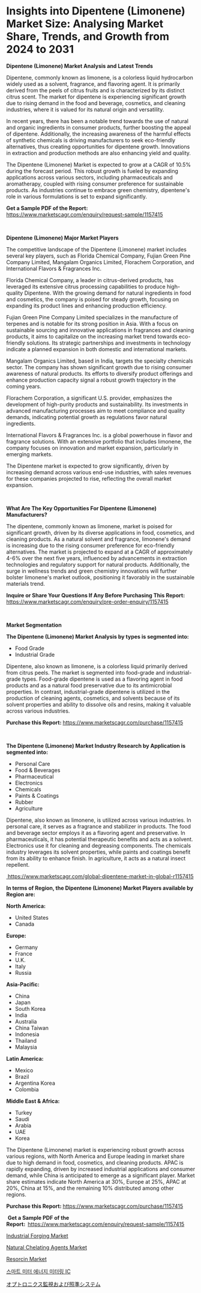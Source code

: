 <p><h1>Insights into Dipentene (Limonene) Market Size: Analysing Market Share, Trends, and Growth from 2024 to 2031</h1></p><p><strong>Dipentene (Limonene) Market Analysis and Latest Trends</strong></p>
<p><p>Dipentene, commonly known as limonene, is a colorless liquid hydrocarbon widely used as a solvent, fragrance, and flavoring agent. It is primarily derived from the peels of citrus fruits and is characterized by its distinct citrus scent. The market for dipentene is experiencing significant growth due to rising demand in the food and beverage, cosmetics, and cleaning industries, where it is valued for its natural origin and versatility.</p><p>In recent years, there has been a notable trend towards the use of natural and organic ingredients in consumer products, further boosting the appeal of dipentene. Additionally, the increasing awareness of the harmful effects of synthetic chemicals is driving manufacturers to seek eco-friendly alternatives, thus creating opportunities for dipentene growth. Innovations in extraction and production methods are also enhancing yield and quality.</p><p>The Dipentene (Limonene) Market is expected to grow at a CAGR of 10.5% during the forecast period. This robust growth is fueled by expanding applications across various sectors, including pharmaceuticals and aromatherapy, coupled with rising consumer preference for sustainable products. As industries continue to embrace green chemistry, dipentene's role in various formulations is set to expand significantly.</p></p>
<p><strong>Get a Sample PDF of the Report:&nbsp;</strong> <a href="https://www.marketscagr.com/enquiry/request-sample/1157415">https://www.marketscagr.com/enquiry/request-sample/1157415</a></p>
<p>&nbsp;</p>
<p><strong>Dipentene (Limonene) Major Market Players</strong></p>
<p><p>The competitive landscape of the Dipentene (Limonene) market includes several key players, such as Florida Chemical Company, Fujian Green Pine Company Limited, Mangalam Organics Limited, Florachem Corporation, and International Flavors & Fragrances Inc. </p><p>Florida Chemical Company, a leader in citrus-derived products, has leveraged its extensive citrus processing capabilities to produce high-quality Dipentene. With the growing demand for natural ingredients in food and cosmetics, the company is poised for steady growth, focusing on expanding its product lines and enhancing production efficiency.</p><p>Fujian Green Pine Company Limited specializes in the manufacture of terpenes and is notable for its strong position in Asia. With a focus on sustainable sourcing and innovative applications in fragrances and cleaning products, it aims to capitalize on the increasing market trend towards eco-friendly solutions. Its strategic partnerships and investments in technology indicate a planned expansion in both domestic and international markets.</p><p>Mangalam Organics Limited, based in India, targets the specialty chemicals sector. The company has shown significant growth due to rising consumer awareness of natural products. Its efforts to diversify product offerings and enhance production capacity signal a robust growth trajectory in the coming years. </p><p>Florachem Corporation, a significant U.S. provider, emphasizes the development of high-purity products and sustainability. Its investments in advanced manufacturing processes aim to meet compliance and quality demands, indicating potential growth as regulations favor natural ingredients.</p><p>International Flavors & Fragrances Inc. is a global powerhouse in flavor and fragrance solutions. With an extensive portfolio that includes limonene, the company focuses on innovation and market expansion, particularly in emerging markets. </p><p>The Dipentene market is expected to grow significantly, driven by increasing demand across various end-use industries, with sales revenues for these companies projected to rise, reflecting the overall market expansion.</p></p>
<p>&nbsp;</p>
<p><strong>What Are The Key Opportunities For Dipentene (Limonene) Manufacturers?</strong></p>
<p><p>The dipentene, commonly known as limonene, market is poised for significant growth, driven by its diverse applications in food, cosmetics, and cleaning products. As a natural solvent and fragrance, limonene's demand is increasing due to the rising consumer preference for eco-friendly alternatives. The market is projected to expand at a CAGR of approximately 4-6% over the next five years, influenced by advancements in extraction technologies and regulatory support for natural products. Additionally, the surge in wellness trends and green chemistry innovations will further bolster limonene's market outlook, positioning it favorably in the sustainable materials trend.</p></p>
<p><strong>Inquire or Share Your Questions If Any Before Purchasing This Report:</strong> <a href="https://www.marketscagr.com/enquiry/pre-order-enquiry/1157415">https://www.marketscagr.com/enquiry/pre-order-enquiry/1157415</a></p>
<p>&nbsp;</p>
<p><strong>Market Segmentation</strong></p>
<p><strong>The Dipentene (Limonene) Market Analysis by types is segmented into:</strong></p>
<p><ul><li>Food Grade</li><li>Industrial Grade</li></ul></p>
<p><p>Dipentene, also known as limonene, is a colorless liquid primarily derived from citrus peels. The market is segmented into food-grade and industrial-grade types. Food-grade dipentene is used as a flavoring agent in food products and as a natural food preservative due to its antimicrobial properties. In contrast, industrial-grade dipentene is utilized in the production of cleaning agents, cosmetics, and solvents because of its solvent properties and ability to dissolve oils and resins, making it valuable across various industries.</p></p>
<p><strong>Purchase this Report:&nbsp;</strong><a href="https://www.marketscagr.com/purchase/1157415">https://www.marketscagr.com/purchase/1157415</a></p>
<p>&nbsp;</p>
<p><strong>The Dipentene (Limonene) Market Industry Research by Application is segmented into:</strong></p>
<p><ul><li>Personal Care</li><li>Food & Beverages</li><li>Pharmaceutical</li><li>Electronics</li><li>Chemicals</li><li>Paints & Coatings</li><li>Rubber</li><li>Agriculture</li></ul></p>
<p><p>Dipentene, also known as limonene, is utilized across various industries. In personal care, it serves as a fragrance and stabilizer in products. The food and beverage sector employs it as a flavoring agent and preservative. In pharmaceuticals, it has potential therapeutic benefits and acts as a solvent. Electronics use it for cleaning and degreasing components. The chemicals industry leverages its solvent properties, while paints and coatings benefit from its ability to enhance finish. In agriculture, it acts as a natural insect repellent.</p></p>
<p><a href="https://www.marketscagr.com/global-dipentene-market-in-global-r1157415">&nbsp;https://www.marketscagr.com/global-dipentene-market-in-global-r1157415</a></p>
<p><strong>In terms of Region, the Dipentene (Limonene) Market Players available by Region are:</strong></p>
<p>
    <p> <strong> North America: </strong>
        <ul>
            <li>United States</li>
            <li>Canada</li>
        </ul>
        </p> 
    <p> <strong> Europe: </strong>
        <ul>
            <li>Germany</li>
            <li>France</li>
            <li>U.K.</li>
            <li>Italy</li>
            <li>Russia</li>
        </ul>
        </p> 
    <p> <strong> Asia-Pacific: </strong>
        <ul>
            <li>China</li>
            <li>Japan</li>
            <li>South Korea</li>
            <li>India</li>
            <li>Australia</li>
            <li>China Taiwan</li>
            <li>Indonesia</li>
            <li>Thailand</li>
            <li>Malaysia</li>
        </ul>
        </p> 
    <p> <strong> Latin America: </strong>
        <ul>
            <li>Mexico</li>
            <li>Brazil</li>
            <li>Argentina Korea</li>
            <li>Colombia</li>
        </ul>
        </p> 
    <p> <strong> Middle East & Africa: </strong>
        <ul>
            <li>Turkey</li>
            <li>Saudi</li>
            <li>Arabia</li>
            <li>UAE</li>
            <li>Korea</li>
        </ul>
    </p>
    </p>
<p><p>The Dipentene (Limonene) market is experiencing robust growth across various regions, with North America and Europe leading in market share due to high demand in food, cosmetics, and cleaning products. APAC is rapidly expanding, driven by increased industrial applications and consumer demand, while China is anticipated to emerge as a significant player. Market share estimates indicate North America at 30%, Europe at 25%, APAC at 20%, China at 15%, and the remaining 10% distributed among other regions.</p></p>
<p><strong>Purchase this Report: </strong><a href="https://www.marketscagr.com/purchase/1157415">https://www.marketscagr.com/purchase/1157415</a></p>
<p>&nbsp;<strong>Get a Sample PDF of the Report:&nbsp;&nbsp;</strong><a href="https://www.marketscagr.com/enquiry/request-sample/1157415">https://www.marketscagr.com/enquiry/request-sample/1157415</a></p>
<p><strong></strong></p>
<p><p><a href="https://www.linkedin.com/pulse/global-industrial-forging-market-trends-innovations-forward-looking-gmgtc?trackingId=Gh%2FiZgubQMioKKv3vAEGmg%3D%3D">Industrial Forging Market</a></p><p><a href="https://issuu.com/reportprime-2/docs/natural-chelating-agents-market-siz_b78f4304fcdb27">Natural Chelating Agents Market</a></p><p><a href="https://issuu.com/reportprime-2/docs/resorcin-market-size-2030.pptx_f90a0fb7dd16cd">Resorcin Market</a></p><p><a href="https://medium.com/@willybrekke26/smart-meter-energy-metering-ics-market-%EC%9D%98-%EA%B8%80%EB%A1%9C%EB%B2%8C-%EC%8B%9C%EC%9E%A5-%EA%B0%9C%EC%9A%94%EB%8A%94-%EC%A0%84-%EC%84%B8%EA%B3%84-%EB%B0%8F-%EC%A3%BC%EC%9A%94-%EC%8B%9C%EC%9E%A5%EC%9D%98-%EC%82%B0%EC%97%85%EC%97%90-%EC%98%81%ED%96%A5%EC%9D%84-%EB%AF%B8%EC%B9%98%EB%8A%94-%EC%A3%BC%EC%9A%94-%ED%8A%B8%EB%A0%8C%EB%93%9C%EC%97%90-%EB%8C%80%ED%95%9C-%EB%8F%85%ED%8A%B9%ED%95%9C-%EA%B4%80%EC%A0%90%EC%9D%84-cb835a51e5b0">스마트 미터 에너지 미터링 IC</a></p><p><a href="https://medium.com/@deliaschoen/optronics-surveillance-and-sighting-systems-ac50bcead9b1">オプトロニクス監視および照準システム</a></p></p>